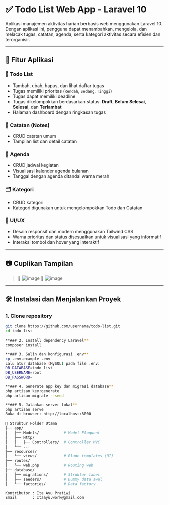 # ✅ Todo List Web App - Laravel 10

Aplikasi manajemen aktivitas harian berbasis web menggunakan Laravel 10. Dengan aplikasi ini, pengguna dapat menambahkan, mengelola, dan melacak tugas, catatan, agenda, serta kategori aktivitas secara efisien dan terorganisir.

---

## 🔧 Fitur Aplikasi

### 📌 Todo List
- Tambah, ubah, hapus, dan lihat daftar tugas
- Tugas memiliki prioritas (`Rendah`, `Sedang`, `Tinggi`)
- Tugas dapat memiliki deadline
- Tugas dikelompokkan berdasarkan status: **Draft**, **Belum Selesai**, **Selesai**, dan **Terlambat**
- Halaman dashboard dengan ringkasan tugas

### 📝 Catatan (Notes)
- CRUD catatan umum
- Tampilan list dan detail catatan

### 📅 Agenda
- CRUD jadwal kegiatan
- Visualisasi kalender agenda bulanan
- Tanggal dengan agenda ditandai warna merah

### 🗂️ Kategori
- CRUD kategori
- Kategori digunakan untuk mengelompokkan Todo dan Catatan

### 🎨 UI/UX
- Desain responsif dan modern menggunakan Tailwind CSS
- Warna prioritas dan status disesuaikan untuk visualisasi yang informatif
- Interaksi tombol dan hover yang interaktif

---

## 📷 Cuplikan Tampilan

> 📌 ![image](https://github.com/user-attachments/assets/7a52e451-ce4a-4104-aef5-bbe1a78e24b3)
> 📌 ![image](https://github.com/user-attachments/assets/35f6b65c-89fc-4e21-867c-4a6e1f71e87b)



---

## 🛠️ Instalasi dan Menjalankan Proyek

### 1. Clone repository

```bash
git clone https://github.com/username/todo-list.git
cd todo-list

**### 2. Install dependency Laravel**
composer install

**### 3. Salin dan konfigurasi .env**
cp .env.example .env
Lalu atur database (MySQL) pada file .env:
DB_DATABASE=todo_list
DB_USERNAME=root
DB_PASSWORD=

**### 4. Generate app key dan migrasi database**
php artisan key:generate
php artisan migrate --seed

**### 5. Jalankan server lokal**
php artisan serve
Buka di browser: http://localhost:8000

🧪 Struktur Folder Utama
├── app/
│   ├── Models/           # Model Eloquent
│   ├── Http/
│   │   ├── Controllers/  # Controller MVC
│   └── ...
├── resources/
│   └── views/            # Blade templates (UI)
├── routes/
│   └── web.php           # Routing web
├── database/
│   ├── migrations/       # Struktur tabel
│   ├── seeders/          # Dummy data awal
│   └── factories/        # Data factory

Kontributor : Ita Ayu Pratiwi
Email       : Itaayu.work@gmail.com
